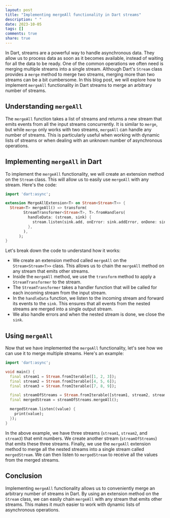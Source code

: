 ```yaml
---
layout: post
title: "Implementing mergeAll functionality in Dart streams"
description: " "
date: 2023-10-05
tags: []
comments: true
share: true
---
```


In Dart, streams are a powerful way to handle asynchronous data. They allow us to process data as soon as it becomes available, instead of waiting for all the data to be ready. One of the common operations we often need is merging multiple streams into a single stream. Although Dart's `Stream` class provides a `merge` method to merge two streams, merging more than two streams can be a bit cumbersome. In this blog post, we will explore how to implement `mergeAll` functionality in Dart streams to merge an arbitrary number of streams.

## Understanding `mergeAll`

The `mergeAll` function takes a list of streams and returns a new stream that emits events from all the input streams concurrently. It is similar to `merge`, but while `merge` only works with two streams, `mergeAll` can handle any number of streams. This is particularly useful when working with dynamic lists of streams or when dealing with an unknown number of asynchronous operations.

## Implementing `mergeAll` in Dart

To implement the `mergeAll` functionality, we will create an extension method on the `Stream` class. This will allow us to easily use `mergeAll` with any stream. Here's the code:

```dart
import 'dart:async';

extension MergeAllExtension<T> on Stream<Stream<T>> {
  Stream<T> mergeAll() => transform(
        StreamTransformer<Stream<T>, T>.fromHandlers(
          handleData: (stream, sink) {
            stream.listen(sink.add, onError: sink.addError, onDone: sink.close);
          },
        ),
      );
}
```

Let's break down the code to understand how it works:

- We create an extension method called `mergeAll` on the `Stream<Stream<T>>` class. This allows us to chain the `mergeAll` method on any stream that emits other streams.
- Inside the `mergeAll` method, we use the `transform` method to apply a `StreamTransformer` to the stream.
- The `StreamTransformer` takes a handler function that will be called for each incoming stream from the input stream.
- In the `handleData` function, we listen to the incoming stream and forward its events to the `sink`. This ensures that all events from the nested streams are merged into a single output stream.
- We also handle errors and when the nested stream is done, we close the `sink`.

## Using `mergeAll`

Now that we have implemented the `mergeAll` functionality, let's see how we can use it to merge multiple streams. Here's an example:

```dart
import 'dart:async';

void main() {
  final stream1 = Stream.fromIterable([1, 2, 3]);
  final stream2 = Stream.fromIterable([4, 5, 6]);
  final stream3 = Stream.fromIterable([7, 8, 9]);

  final streamOfStreams = Stream.fromIterable([stream1, stream2, stream3]);
  final mergedStream = streamOfStreams.mergeAll();

  mergedStream.listen((value) {
    print(value);
  });
}
```

In the above example, we have three streams (`stream1`, `stream2`, and `stream3`) that emit numbers. We create another stream (`streamOfStreams`) that emits these three streams. Finally, we use the `mergeAll` extension method to merge all the nested streams into a single stream called `mergedStream`. We can then listen to `mergedStream` to receive all the values from the merged streams.

## Conclusion

Implementing `mergeAll` functionality allows us to conveniently merge an arbitrary number of streams in Dart. By using an extension method on the `Stream` class, we can easily chain `mergeAll` with any stream that emits other streams. This makes it much easier to work with dynamic lists of asynchronous operations.